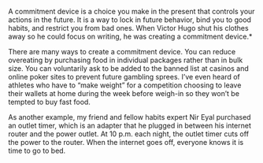 A commitment device is a choice you make in the present that
controls your actions in the future. It is a way to lock in future
behavior, bind you to good habits, and restrict you from bad ones.
When Victor Hugo shut his clothes away so he could focus on writing,
he was creating a commitment device.*

There are many ways to create a commitment device. You can
reduce overeating by purchasing food in individual packages rather
than in bulk size. You can voluntarily ask to be added to the banned
list at casinos and online poker sites to prevent future gambling
sprees. I’ve even heard of athletes who have to “make weight” for a
competition choosing to leave their wallets at home during the week
before weigh-in so they won’t be tempted to buy fast food.

As another example, my friend and fellow habits expert Nir Eyal
purchased an outlet timer, which is an adapter that he plugged in
between his internet router and the power outlet. At 10 p.m. each
night, the outlet timer cuts off the power to the router. When the
internet goes off, everyone knows it is time to go to bed.
